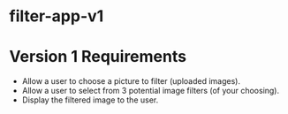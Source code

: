 # filter-app-v1

Version 1 Requirements
=====
* Allow a user to choose a picture to filter (uploaded images).
* Allow a user to select from 3 potential image filters (of your choosing).
* Display the filtered image to the user.
